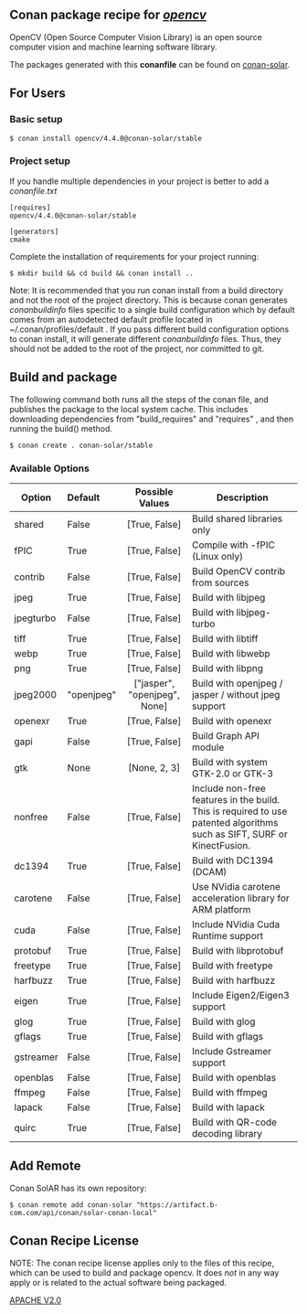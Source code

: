 
## Conan package recipe for [*opencv*](https://github.com/opencv/opencv)

OpenCV (Open Source Computer Vision Library) is an open source computer vision and machine learning software library.

The packages generated with this **conanfile** can be found on [conan-solar](https://artifact.b-com.com/webapp/#/home).



## For Users

### Basic setup

    $ conan install opencv/4.4.0@conan-solar/stable

### Project setup

If you handle multiple dependencies in your project is better to add a *conanfile.txt*

    [requires]
    opencv/4.4.0@conan-solar/stable

    [generators]
    cmake

Complete the installation of requirements for your project running:

    $ mkdir build && cd build && conan install ..

Note: It is recommended that you run conan install from a build directory and not the root of the project directory.  This is because conan generates *conanbuildinfo* files specific to a single build configuration which by default comes from an autodetected default profile located in ~/.conan/profiles/default .  If you pass different build configuration options to conan install, it will generate different *conanbuildinfo* files.  Thus, they should not be added to the root of the project, nor committed to git.


## Build and package

The following command both runs all the steps of the conan file, and publishes the package to the local system cache.  This includes downloading dependencies from "build_requires" and "requires" , and then running the build() method.

    $ conan create . conan-solar/stable


### Available Options
| Option        | Default | Possible Values  | Description |
| ------------- |:----------------- |:------------:| ----- |
| shared      | False |  [True, False] | Build shared libraries only |
| fPIC      | True |  [True, False] | Compile with -fPIC (Linux only) |
| contrib      | False |  [True, False] | Build OpenCV contrib from sources |
| jpeg      | True |  [True, False] | Build with libjpeg |
| jpegturbo | False |  [True, False] | Build with libjpeg-turbo |
| tiff      | True |  [True, False] | Build with libtiff |
| webp      | True |  [True, False] | Build with libwebp |
| png      | True |  [True, False] | Build with libpng |
| jpeg2000      | "openjpeg" |  ["jasper", "openjpeg", None] | Build with openjpeg / jasper / without jpeg support |
| openexr      | True |  [True, False] | Build with openexr |
| gapi      | False | [True, False] | Build Graph API module |
| gtk      | None |  [None, 2, 3] | Build with system GTK-2.0 or GTK-3 |
| nonfree | False | [True, False] | Include non-free features in the build. This is required to use patented algorithms such as SIFT, SURF or KinectFusion. |
| dc1394      | True |  [True, False] | Build with DC1394 (DCAM) |
| carotene      | False |  [True, False] | Use NVidia carotene acceleration library for ARM platform |
| cuda      | False |  [True, False] | Include NVidia Cuda Runtime support |
| protobuf      | True |  [True, False] | Build with libprotobuf |
| freetype      | True |  [True, False] | Build with freetype |
| harfbuzz      | True |  [True, False] | Build with harfbuzz |
| eigen      | True |  [True, False] | Include Eigen2/Eigen3 support |
| glog      | True |  [True, False] | Build with glog |
| gflags      | True |  [True, False] | Build with gflags |
| gstreamer      | False |  [True, False] | Include Gstreamer support |
| openblas      | False |  [True, False] | Build with openblas |
| ffmpeg      | False |  [True, False] | Build with ffmpeg |
| lapack      | False |  [True, False] | Build with lapack |
| quirc       | True |  [True, False] | Build with QR-code decoding library |


## Add Remote

Conan SolAR has its own repository:

    $ conan remote add conan-solar "https://artifact.b-com.com/api/conan/solar-conan-local"


## Conan Recipe License

NOTE: The conan recipe license applies only to the files of this recipe, which can be used to build and package opencv.
It does *not* in any way apply or is related to the actual software being packaged.

[APACHE V2.0](LICENSE)
